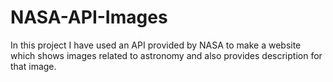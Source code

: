 # NASA-API-Images
In this project I have used an API provided by NASA to make a website which shows images related to astronomy and also provides description for that image.
